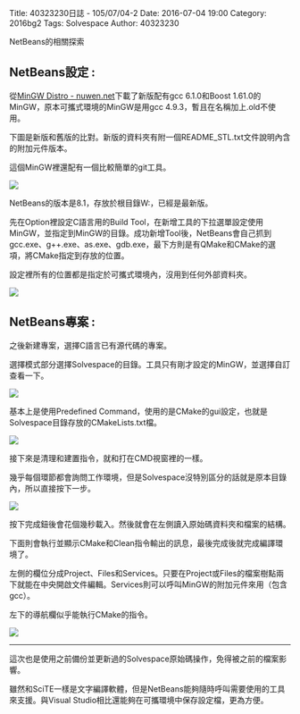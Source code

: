 Title: 40323230日誌 - 105/07/04-2
Date: 2016-07-04 19:00
Category: 2016bg2
Tags: Solvespace
Author: 40323230


NetBeans的相關探索

<!-- PELICAN_END_SUMMARY -->

<h2>NetBeans設定 :</h2>

從[MinGW Distro - nuwen.net](https://nuwen.net/mingw.html"nuwen.net")下載了新版配有gcc 6.1.0和Boost 1.61.0的MinGW，原本可攜式環境的MinGW是用gcc 4.9.3，暫且在名稱加上.old不使用。

下圖是新版和舊版的比對。新版的資料夾有附一個README_STL.txt文件說明內含的附加元件版本。

這個MinGW裡還配有一個比較簡單的git工具。

![](https://raw.githubusercontent.com/coursemdetw/project_site_files/gh-pages/files/2016spring/g2/Python_solvespace/0704-2_01.jpg)

NetBeans的版本是8.1，存放於根目錄W:，已經是最新版。

先在Option裡設定C語言用的Build Tool，在新增工具的下拉選單設定使用MinGW，並指定到MinGW的目錄。成功新增Tool後，NetBeans會自己抓到gcc.exe、g++.exe、as.exe、gdb.exe，最下方則是有QMake和CMake的選項，將CMake指定到存放的位置。

設定裡所有的位置都是指定於可攜式環境內，沒用到任何外部資料夾。

![](https://raw.githubusercontent.com/coursemdetw/project_site_files/gh-pages/files/2016spring/g2/Python_solvespace/0704-2_02.jpg)

<h2>NetBeans專案 :</h2>

之後新建專案，選擇C語言已有源代碼的專案。

選擇模式部分選擇Solvespace的目錄。工具只有剛才設定的MinGW，並選擇自訂查看一下。

![](https://raw.githubusercontent.com/coursemdetw/project_site_files/gh-pages/files/2016spring/g2/Python_solvespace/0704-2_03.jpg)

基本上是使用Predefined Command，使用的是CMake的gui設定，也就是Solvespace目錄存放的CMakeLists.txt檔。

![](https://raw.githubusercontent.com/coursemdetw/project_site_files/gh-pages/files/2016spring/g2/Python_solvespace/0704-2_04.jpg)

接下來是清理和建置指令，就和打在CMD視窗裡的一樣。

幾乎每個環節都會詢問工作環境，但是Solvespace沒特別區分的話就是原本目錄內，所以直接按下一步。

![](https://raw.githubusercontent.com/coursemdetw/project_site_files/gh-pages/files/2016spring/g2/Python_solvespace/0704-2_05.jpg)

按下完成鈕後會花個幾秒載入。然後就會在左側讀入原始碼資料夾和檔案的結構。

下面則會執行並顯示CMake和Clean指令輸出的訊息，最後完成後就完成編譯環境了。

左側的欄位分成Project、Files和Services。只要在Project或Files的檔案樹點兩下就能在中央開啟文件編輯。Services則可以呼叫MinGW的附加元件來用（包含gcc）。

左下的導航欄似乎能執行CMake的指令。

![](https://raw.githubusercontent.com/coursemdetw/project_site_files/gh-pages/files/2016spring/g2/Python_solvespace/0704-2_06.jpg)

<hr>

這次也是使用之前備份並更新過的Solvespace原始碼操作，免得被之前的檔案影響。

雖然和SciTE一樣是文字編譯軟體，但是NetBeans能夠隨時呼叫需要使用的工具來支援。與Visual Studio相比還能夠在可攜環境中保存設定檔，更為方便。